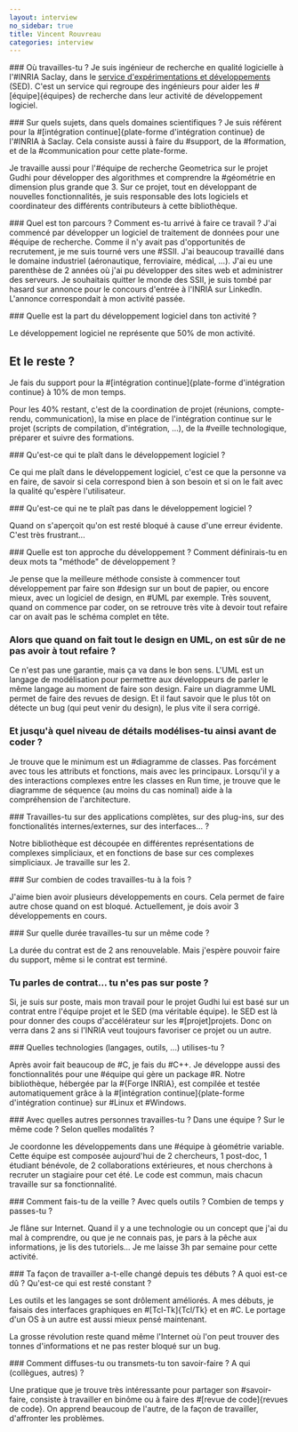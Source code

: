 ```yaml
---
layout: interview
no_sidebar: true
title: Vincent Rouvreau
categories: interview
---
```

### Où travailles-tu ?
Je suis ingénieur de recherche en qualité logicielle à l'#INRIA Saclay, dans le
[service d'expérimentations et développements](http://sed.saclay.inria.fr/) (SED).
C'est un service qui regroupe des ingénieurs pour aider les #[équipe]{équipes} de
recherche dans leur activité de développement logiciel.

### Sur quels sujets, dans quels domaines scientifiques ?
Je suis référent pour la #[intégration continue]{plate-forme d'intégration continue} de
l'#INRIA à Saclay. Cela consiste aussi à faire du #support, de la #formation, et de
la #communication pour cette plate-forme.

Je travaille aussi pour l'#équipe de recherche Geometrica sur le projet Gudhi pour
développer des algorithmes et comprendre la #géométrie en dimension plus grande que 3.
Sur ce projet, tout en développant de nouvelles fonctionnalités, je suis responsable des
lots logiciels et coordinateur des différents contributeurs à cette bibliothèque.

### Quel est ton parcours ? Comment es-tu arrivé à faire ce travail ?
J'ai commencé par développer un logiciel de traitement de données pour une #équipe
de recherche. Comme il n'y avait pas d'opportunités de recrutement, je me suis
tourné vers une #SSII. J'ai beaucoup travaillé dans le domaine industriel
(aéronautique, ferroviaire, médical, ...). J'ai eu une parenthèse de 2 années où
j'ai pu développer des sites web et administrer des serveurs.
Je souhaitais quitter le monde des SSII, je suis tombé par hasard sur annonce pour
le concours d'entrée à l'INRIA sur LinkedIn. L'annonce correspondait à mon activité passée.

### Quelle est la part du développement logiciel dans ton activité ?

Le développement logiciel ne représente que 50% de mon activité.

## Et le reste ?

Je fais du support pour la #[intégration continue]{plate-forme d'intégration continue} à
10% de mon temps.

Pour les 40% restant, c'est de la coordination de projet (réunions, compte-rendu,
communication), la mise en place de l'intégration continue sur le projet (scripts de
compilation, d'intégration, ...), de la #veille technologique, préparer et suivre des formations.

### Qu'est-ce qui te plaît dans le développement logiciel ?

Ce qui me plaît dans le développement logiciel, c'est ce que la personne va en
faire, de savoir si cela correspond bien à son besoin et si on le fait avec la
qualité qu'espère l'utilisateur.

### Qu'est-ce qui ne te plaît pas dans le développement logiciel ?

Quand on s'aperçoit qu'on est resté bloqué à cause d'une erreur évidente. C'est
très frustrant...

### Quelle est ton approche du développement ? Comment définirais-tu en deux mots ta "méthode" de développement ?

Je pense que la meilleure méthode consiste à commencer tout développement par faire
son #design sur un bout de papier, ou encore mieux, avec un logiciel de design, en #UML
par exemple. Très souvent, quand on commence par coder, on se retrouve très vite à
devoir tout refaire car on avait pas le schéma complet en tête.

### Alors que quand on fait tout le design en UML, on est sûr de ne pas avoir à tout refaire ?

Ce n'est pas une garantie, mais ça va dans le bon sens. L'UML est un langage de
modélisation pour permettre aux développeurs de parler le même langage au moment de faire
son design. Faire un diagramme UML permet de faire des revues de design. Et il faut
savoir que le plus tôt on détecte un bug (qui peut venir du design), le plus vite
il sera corrigé.

### Et jusqu'à quel niveau de détails modélises-tu ainsi avant de coder ?

Je trouve que le minimum est un #diagramme de classes. Pas forcément avec tous les attributs
et fonctions, mais avec les principaux. Lorsqu'il y a des interactions complexes entre
les classes en Run time, je trouve que le diagramme de séquence (au moins du cas
nominal) aide à la compréhension de l'architecture.

### Travailles-tu sur des applications complètes, sur des plug-ins, sur des fonctionalités internes/externes, sur des interfaces... ?

Notre bibliothèque est découpée en différentes représentations de complexes simpliciaux, et
en fonctions de base sur ces complexes simpliciaux. Je travaille sur les 2.

### Sur combien de codes travailles-tu à la fois ?

J'aime bien avoir plusieurs développements en cours. Cela permet de faire autre chose quand
on est bloqué. Actuellement, je dois avoir 3 développements en cours.

### Sur quelle durée travailles-tu sur un même code ?

La durée du contrat est de 2 ans renouvelable. Mais j'espère pouvoir faire du support,
même si le contrat est terminé.

### Tu parles de contrat... tu n'es pas sur poste ?

Si, je suis sur poste, mais mon travail pour le projet Gudhi lui est basé sur un
contrat entre l'équipe projet et le SED (ma véritable équipe). le SED est là
pour donner des coups d'accélérateur sur les #[projet]projets. Donc on verra dans
2 ans si l'INRIA veut toujours favoriser ce projet ou un autre.

### Quelles technologies (langages, outils, ...) utilises-tu ?

Après avoir fait beaucoup de #C, je fais du #C++. Je développe aussi des
fonctionnalités pour une #équipe qui gère un package #R.
Notre bibliothèque, hébergée par la #{Forge INRIA}, est compilée et testée
automatiquement grâce à la #[intégration continue]{plate-forme d'intégration continue}
sur #Linux et #Windows.

### Avec quelles autres personnes travailles-tu ? Dans une équipe ? Sur le même code ? Selon quelles modalités ?

Je coordonne les développements dans une #équipe à géométrie variable. Cette
équipe est composée aujourd'hui de 2 chercheurs, 1 post-doc, 1 étudiant bénévole, de
2 collaborations extérieures, et nous cherchons à recruter un stagiaire pour cet été.
Le code est commun, mais chacun travaille sur sa fonctionnalité.

### Comment fais-tu de la veille ? Avec quels outils ? Combien de temps y passes-tu ?

Je flâne sur Internet. Quand il y a une technologie ou un concept que j'ai du mal
à comprendre, ou que je ne connais pas, je pars à la pêche aux informations, je
lis des tutoriels... Je me laisse 3h par semaine pour cette activité.

### Ta façon de travailler a-t-elle changé depuis tes débuts ? A quoi est-ce dû ? Qu'est-ce qui est resté constant ?

Les outils et les langages se sont drôlement améliorés. A mes débuts, je faisais des
interfaces graphiques en #[Tcl-Tk]{Tcl/Tk} et en #C. Le portage d'un OS à un autre
est aussi mieux pensé maintenant.

La grosse révolution reste quand même l'Internet où l'on peut trouver des tonnes
d'informations et ne pas rester bloqué sur un bug.

### Comment diffuses-tu ou transmets-tu ton savoir-faire ? A qui (collègues, autres) ?

Une pratique que je trouve très intéressante pour partager son #savoir-faire, consiste
à travailler en binôme ou à faire des #[revue de code]{revues de code}. On apprend
beaucoup de l'autre, de la façon de travailler, d'affronter les problèmes.
